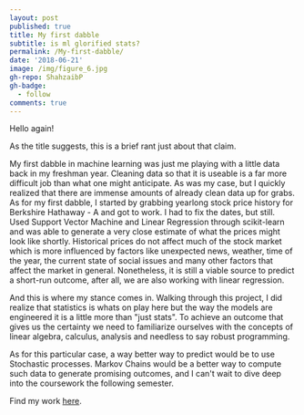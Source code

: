 ```yaml
---
layout: post
published: true
title: My first dabble
subtitle: is ml glorified stats?
permalink: /My-first-dabble/
date: '2018-06-21'
image: /img/figure_6.jpg
gh-repo: ShahzaibP
gh-badge:
  - follow
comments: true
---
```

Hello again!

As the title suggests, this is a brief rant just about that claim.

My first dabble in machine learning was just me playing with a little data back in my freshman year. Cleaning data so that it is useable is a far more difficult job than what one might anticipate. As was my case, but I quickly realized that there are immense amounts of already clean data up for grabs. As for my first dabble, I started by grabbing yearlong stock price history for Berkshire Hathaway - A and got to work. I had to fix the dates, but still. Used Support Vector Machine and Linear Regression through scikit-learn and was able to generate a very close estimate of what the prices might look like shortly. Historical prices do not affect much of the stock market which is more influenced by factors like unexpected news, weather, time of the year, the current state of social issues and many other factors that affect the market in general. Nonetheless, it is still a viable source to predict a short-run outcome, after all, we are also working with linear regression.

And this is where my stance comes in. Walking through this project, I did realize that statistics is whats on play here but the way the models are engineered it is a little more than "just stats". To achieve an outcome that gives us the certainty we need to familiarize ourselves with the concepts of linear algebra, calculus, analysis and needless to say robust programming.

As for this particular case, a way better way to predict would be to use Stochastic processes. Markov Chains would be a better way to compute such data to generate promising outcomes, and I can't wait to dive deep into the coursework the following semester.

Find my work [here](https://github.com/ShahzaibP/stock-predictor-w-svm).
